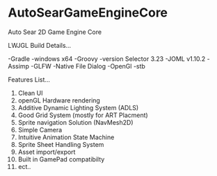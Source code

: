 # AutoSearGameEngineCore
Auto Sear 2D Game Engine Core

LWJGL Build Details...

-Gradle
-windows x64
-Groovy
-version Selector 3.23
-JOML v1.10.2
-Assimp
-GLFW
-Native File Dialog
-OpenGl
-stb

Features List...

1. Clean UI
2. openGL Hardware rendering
3. Additive Dynamic Lighting System (ADLS)
4. Good Grid System (mostly for ART Placment)
5. Sprite navigation Solution (NavMesh2D)
6. Simple Camera
7. Intuitive Animation State Machine
8. Sprite Sheet Handling System
9. Asset import/export
10. Built in GamePad compatibilty
11. ect..
